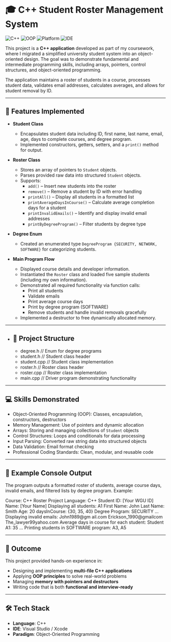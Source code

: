 # 🎓 C++ Student Roster Management System  

![C++](https://img.shields.io/badge/Language-C++-00599C?logo=c%2B%2B&logoColor=white)
![OOP](https://img.shields.io/badge/Paradigm-OOP-blueviolet)
![Platform](https://img.shields.io/badge/Platform-Console-lightgrey)
![IDE](https://img.shields.io/badge/IDE-Visual%20Studio%20%7C%20Xcode-007ACC?logo=visualstudio)


This project is a **C++ application** developed as part of my coursework, where I migrated a simplified university student system into an object-oriented design. The goal was to demonstrate fundamental and intermediate programming skills, including arrays, pointers, control structures, and object-oriented programming.  

The application maintains a roster of students in a course, processes student data, validates email addresses, calculates averages, and allows for student removal by ID.  

---

## 🔑 Features Implemented  

- **Student Class**  
  - Encapsulates student data including ID, first name, last name, email, age, days to complete courses, and degree program.  
  - Implemented constructors, getters, setters, and a `print()` method for output.  

- **Roster Class**  
  - Stores an array of pointers to `Student` objects.  
  - Parses provided raw data into structured `Student` objects.  
  - Supports:  
    - `add()` – Insert new students into the roster  
    - `remove()` – Remove a student by ID with error handling  
    - `printAll()` – Display all students in a formatted list  
    - `printAverageDaysInCourse()` – Calculate average completion days for a student  
    - `printInvalidEmails()` – Identify and display invalid email addresses  
    - `printByDegreeProgram()` – Filter students by degree type  

- **Degree Enum**  
  - Created an enumerated type `DegreeProgram {SECURITY, NETWORK, SOFTWARE}` for categorizing students.  

- **Main Program Flow**  
  - Displayed course details and developer information.  
  - Instantiated the `Roster` class and loaded five sample students (including my own information).  
  - Demonstrated all required functionality via function calls:
    - Print all students  
    - Validate emails  
    - Print average course days  
    - Print by degree program (SOFTWARE)  
    - Remove students and handle invalid removals gracefully  
  - Implemented a destructor to free dynamically allocated memory.  

---

- ## 📂 Project Structure  
  - degree.h // Enum for degree programs
  - student.h // Student class header
  - student.cpp // Student class implementation
  - roster.h // Roster class header
  - roster.cpp // Roster class implementation
  - main.cpp // Driver program demonstrating functionality


---

## 💻 Skills Demonstrated  

- Object-Oriented Programming (OOP): Classes, encapsulation, constructors, destructors  
- Memory Management: Use of pointers and dynamic allocation  
- Arrays: Storing and managing collections of `Student` objects  
- Control Structures: Loops and conditionals for data processing  
- Input Parsing: Converted raw string data into structured objects  
- Data Validation: Email format checking  
- Professional Coding Standards: Clean, modular, and reusable code  

---

## 📸 Example Console Output  

The program outputs a formatted roster of students, average course days, invalid emails, and filtered lists by degree program. Example:  

Course: C++ Roster Project
Language: C++
Student ID: [Your WGU ID]
Name: [Your Name]
Displaying all students:
A1 First Name: John Last Name: Smith Age: 20 daysInCourse: {30, 35, 40} Degree Program: SECURITY
...
Displaying invalid emails:
John1989@gm ail.com
Erickson_1990@gmailcom
The_lawyer99yahoo.com
Average days in course for each student:
Student A1: 35
...
Printing students in SOFTWARE program:
A3, A5


---

## 🚀 Outcome  

This project provided hands-on experience in:  

- Designing and implementing **multi-file C++ applications**  
- Applying **OOP principles** to solve real-world problems  
- Managing **memory with pointers and destructors**  
- Writing code that is both **functional and interview-ready**  

---

## 🛠️ Tech Stack  

- **Language**: C++  
- **IDE**: Visual Studio / Xcode  
- **Paradigm**: Object-Oriented Programming  

